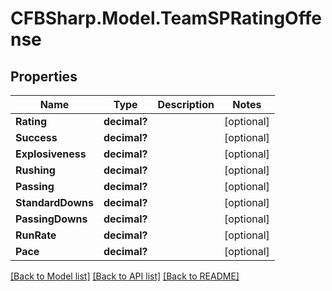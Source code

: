 # CFBSharp.Model.TeamSPRatingOffense
## Properties

Name | Type | Description | Notes
------------ | ------------- | ------------- | -------------
**Rating** | **decimal?** |  | [optional] 
**Success** | **decimal?** |  | [optional] 
**Explosiveness** | **decimal?** |  | [optional] 
**Rushing** | **decimal?** |  | [optional] 
**Passing** | **decimal?** |  | [optional] 
**StandardDowns** | **decimal?** |  | [optional] 
**PassingDowns** | **decimal?** |  | [optional] 
**RunRate** | **decimal?** |  | [optional] 
**Pace** | **decimal?** |  | [optional] 

[[Back to Model list]](../README.md#documentation-for-models) [[Back to API list]](../README.md#documentation-for-api-endpoints) [[Back to README]](../README.md)


